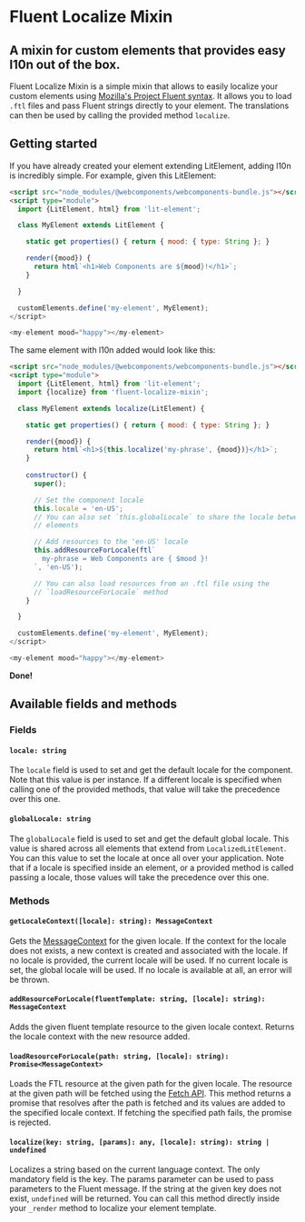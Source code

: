 # Fluent Localize Mixin

## A mixin for custom elements that provides easy l10n out of the box.

Fluent Localize Mixin is a simple mixin that allows to easily localize your 
custom elements using
[Mozilla's Project Fluent syntax](https://projectfluent.org/). It allows you to 
load `.ftl` files and pass Fluent strings directly to your element.
The translations can then be used by calling the provided method `localize`.

## Getting started

If you have already created your element extending LitElement, adding l10n is
incredibly simple. For example, given this LitElement:

```html
<script src="node_modules/@webcomponents/webcomponents-bundle.js"></script>
<script type="module">
  import {LitElement, html} from 'lit-element';

  class MyElement extends LitElement {

    static get properties() { return { mood: { type: String }; }

    render({mood}) {
      return html`<h1>Web Components are ${mood}!</h1>`;
    }

  }

  customElements.define('my-element', MyElement);
</script>

<my-element mood="happy"></my-element>
```

The same element with l10n added would look like this:

```html
<script src="node_modules/@webcomponents/webcomponents-bundle.js"></script>
<script type="module">
  import {LitElement, html} from 'lit-element';
  import {localize} from 'fluent-localize-mixin';

  class MyElement extends localize(LitElement) {

    static get properties() { return { mood: { type: String }; }

    render({mood}) {
      return html`<h1>${this.localize('my-phrase', {mood})}</h1>`;
    }
  
    constructor() {
      super();

      // Set the component locale
      this.locale = 'en-US';
      // You can also set `this.globalLocale` to share the locale between your
      // elements

      // Add resources to the 'en-US' locale
      this.addResourceForLocale(ftl`
        my-phrase = Web Components are { $mood }!
      `, 'en-US');

      // You can also load resources from an .ftl file using the
      // `loadResourceForLocale` method
    }

  }

  customElements.define('my-element', MyElement);
</script>

<my-element mood="happy"></my-element>
```

**Done!**

## Available fields and methods

### Fields

#### `locale: string`

The `locale` field is used to set and get the default locale for the component.
Note that this value is per instance.
If a different locale is specified when calling one of the provided methods,
that value will take the precedence over this one.

#### `globalLocale: string`

The `globalLocale` field is used to set and get the default global locale.
This value is shared across all elements that extend from `LocalizedLitElement`.
You can this value to set the locale at once all over your application.
Note that if a locale is specified inside an element, or a provided method is
called passing a locale, those values will take the precedence over this one.

### Methods

#### `getLocaleContext([locale]: string): MessageContext`

Gets the
[MessageContext](http://projectfluent.org/fluent.js/fluent/MessageContext.html)
for the given locale.
If the context for the locale does not exists, a new context is created and
associated with the locale.
If no locale is provided, the current locale will be used.
If no current locale is set, the global locale will be used.
If no locale is available at all, an error will be thrown.

#### `addResourceForLocale(fluentTemplate: string, [locale]: string): MessageContext`

Adds the given fluent template resource to the given locale context.
Returns the locale context with the new resource added.

#### `loadResourceForLocale(path: string, [locale]: string): Promise<MessageContext>`

Loads the FTL resource at the given path for the given locale.
The resource at the given path will be fetched using the
[Fetch API](https://developer.mozilla.org/it/docs/Web/API/Fetch_API).
This method returns a promise that resolves after the path is fetched and its
values are added to the specified locale context. If fetching the specified
path fails, the promise is rejected.

#### `localize(key: string, [params]: any, [locale]: string): string | undefined`

Localizes a string based on the current language context.
The only mandatory field is the key. The params parameter can be used to pass
parameters to the Fluent message.
If the string at the given key does not exist, `undefined` will be returned.
You can call this method directly inside your `_render` method to localize
your element template.
